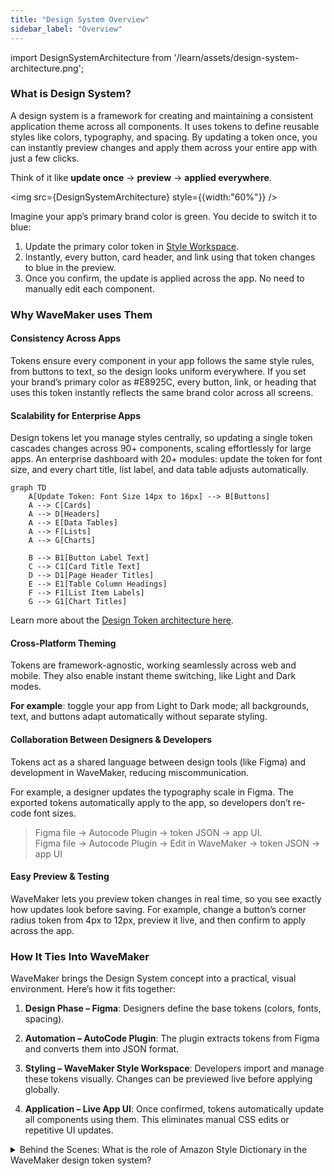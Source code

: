 ```yaml
---
title: "Design System Overview"
sidebar_label: "Overview"
---
```


import DesignSystemArchitecture from '/learn/assets/design-system-architecture.png';

### What is Design System?

A design system is a framework for creating and maintaining a consistent application theme across all components. It uses tokens to define reusable styles like colors, typography, and spacing. By updating a token once, you can instantly preview changes and apply them across your entire app with just a few clicks.

Think of it like **update once** → **preview** → **applied everywhere**.

<img src={DesignSystemArchitecture} style={{width:"60%"}} />


Imagine your app’s primary brand color is green. You decide to switch it to blue:

1. Update the primary color token in [Style Workspace](#).
2. Instantly, every button, card header, and link using that token changes to blue in the preview.
3. Once you confirm, the update is applied across the app. No need to manually edit each component.

### Why WaveMaker uses Them

#### Consistency Across Apps

Tokens ensure every component in your app follows the same style rules, from buttons to text, so the design looks uniform everywhere. If you set your brand’s primary color as #E8925C, every button, link, or heading that uses this token instantly reflects the same brand color across all screens.

#### Scalability for Enterprise Apps

Design tokens let you manage styles centrally, so updating a single token cascades changes across 90+ components, scaling effortlessly for large apps. An enterprise dashboard with 20+ modules: update the token for font size, and every chart title, list label, and data table adjusts automatically. 

```mermaid
graph TD
    A[Update Token: Font Size 14px to 16px] --> B[Buttons]
    A --> C[Cards]
    A --> D[Headers]
    A --> E[Data Tables]
    A --> F[Lists]
    A --> G[Charts]

    B --> B1[Button Label Text]
    C --> C1[Card Title Text]
    D --> D1[Page Header Titles]
    E --> E1[Table Column Headings]
    F --> F1[List Item Labels]
    G --> G1[Chart Titles]

```

Learn more about the [Design Token architecture here](/learn/design-system/design-token-architecture). 

#### Cross-Platform Theming

Tokens are framework-agnostic, working seamlessly across web and mobile. They also enable instant theme switching, like Light and Dark modes. 

**For example**: toggle your app from Light to Dark mode; all backgrounds, text, and buttons adapt automatically without separate styling.

#### Collaboration Between Designers & Developers

Tokens act as a shared language between design tools (like Figma) and development in WaveMaker, reducing miscommunication. 

For example, a designer updates the typography scale in Figma. The exported tokens automatically apply to the app, so developers don’t re-code font sizes.

> Figma file → Autocode Plugin → token JSON → app UI.  
> Figma file → Autocode Plugin → Edit in WaveMaker → token JSON → app UI

#### Easy Preview & Testing

WaveMaker lets you preview token changes in real time, so you see exactly how updates look before saving. For example, change a button’s corner radius token from 4px to 12px, preview it live, and then confirm to apply across the app.


### How It Ties Into WaveMaker

WaveMaker brings the Design System concept into a practical, visual environment.
Here’s how it fits together:

1. **Design Phase – Figma**: Designers define the base tokens (colors, fonts, spacing).

2. **Automation – AutoCode Plugin**: The plugin extracts tokens from Figma and converts them into JSON format.

3. **Styling – WaveMaker Style Workspace**: Developers import and manage these tokens visually. Changes can be previewed live before applying globally.

4. **Application – Live App UI**: Once confirmed, tokens automatically update all components using them. This eliminates manual CSS edits or repetitive UI updates.


<details>
<summary>Behind the Scenes: What is the role of Amazon Style Dictionary in the WaveMaker design token system?
</summary>

Platform-Agnostic Tokens → Platform-Specific Output


| Platform     | Output Format     | Example                                       |
| ------------ | ----------------- | --------------------------------------------- |
| Web          | CSS Variables     | `--color-primary: #E8925C;`                   |
| React Native | JavaScript Object | `{ colorPrimary: "#E8925C" }`                 |
| iOS          | Swift Constants   | `let colorPrimary = UIColor(hex: "#E8925C")`  |
| Android      | XML Resources     | `<color name="color_primary">#E8925C</color>` |

Tokens in JSON (agnostic):  
Defined once, in a neutral format (JSON).  
Example:

```css
{
  "color": {
    "primary": { "value": "#E8925C" }
  }
}
```

Generated Files (platform-specific):  
These JSON tokens are compiled into the right format for each platform:  

```css
Web → CSS variables

:root {
  --color-primary: #E8925C;
}
```

React Native → Style objects

```css
export const tokens = {
  colorPrimary: "#E8925C"
}
```

</details>
